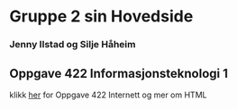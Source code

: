 <html lang="en">
<head>
    <meta charset="UTF-8">
    <meta name="viewport" content="width=device-width, initial-scale=1.0">
    <meta http-equiv="X-UA-Compatible" content="ie=edge">
</head>

<body>
  <h1>Gruppe 2 sin Hovedside</h1>
       <h3> Jenny Ilstad og Silje Håheim </h3>
    <h2>Oppgave 422 Informasjonsteknologi 1</h2>

<centerr>
    <p>
    klikk
    <a href="https://jennyilstad.github.io/Gruppe-2/422/422.html" target="_blank">her</a>  for Oppgave 422 Internett og mer om HTML
    </p>

</body>

